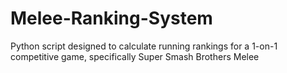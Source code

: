 # Melee-Ranking-System
Python script designed to calculate running rankings for a 1-on-1 competitive game, specifically Super Smash Brothers Melee
